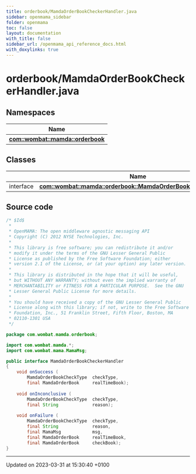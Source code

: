 ```yaml
---
title: orderbook/MamdaOrderBookCheckerHandler.java
sidebar: openmama_sidebar
folder: openmama
toc: false
layout: documentation
with_title: false
sidebar_url: /openmama_api_reference_docs.html
with_doxylinks: true
---
```


# orderbook/MamdaOrderBookCheckerHandler.java



## Namespaces

| Name           |
| -------------- |
| **[com::wombat::mamda::orderbook](namespacecom_1_1wombat_1_1mamda_1_1orderbook.html)**  |

## Classes

|                | Name           |
| -------------- | -------------- |
| interface | **[com::wombat::mamda::orderbook::MamdaOrderBookCheckerHandler](interfacecom_1_1wombat_1_1mamda_1_1orderbook_1_1MamdaOrderBookCheckerHandler.html)**  |




## Source code

```java
/* $Id$
 *
 * OpenMAMA: The open middleware agnostic messaging API
 * Copyright (C) 2012 NYSE Technologies, Inc.
 *
 * This library is free software; you can redistribute it and/or
 * modify it under the terms of the GNU Lesser General Public
 * License as published by the Free Software Foundation; either
 * version 2.1 of the License, or (at your option) any later version.
 *
 * This library is distributed in the hope that it will be useful,
 * but WITHOUT ANY WARRANTY; without even the implied warranty of
 * MERCHANTABILITY or FITNESS FOR A PARTICULAR PURPOSE.  See the GNU
 * Lesser General Public License for more details.
 *
 * You should have received a copy of the GNU Lesser General Public
 * License along with this library; if not, write to the Free Software
 * Foundation, Inc., 51 Franklin Street, Fifth Floor, Boston, MA
 * 02110-1301 USA
 */

package com.wombat.mamda.orderbook;

import com.wombat.mamda.*;
import com.wombat.mama.MamaMsg;

public interface MamdaOrderBookCheckerHandler
{
    void onSuccess (
        MamdaOrderBookCheckType  checkType,
        final MamdaOrderBook     realTimeBook);
    
    void onInconclusive (
        MamdaOrderBookCheckType  checkType,
        final String             reason);
    
    void onFailure (
        MamdaOrderBookCheckType  checkType,
        final String             reason,
        final MamaMsg            msg,
        final MamdaOrderBook     realTimeBook,
        final MamdaOrderBook     checkBook);
}
```


-------------------------------

Updated on 2023-03-31 at 15:30:40 +0100
